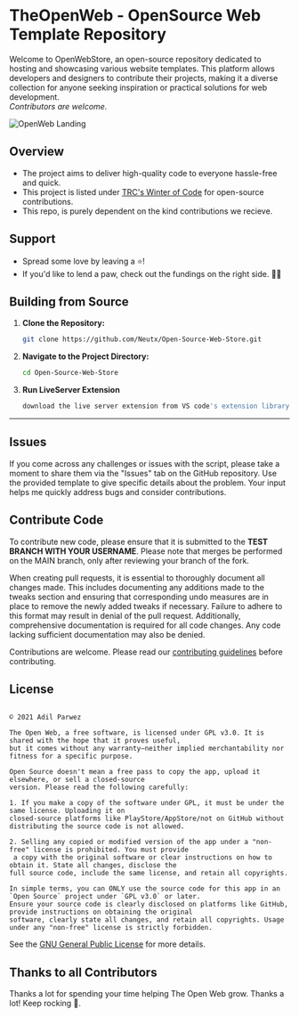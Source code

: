 # TheOpenWeb -  OpenSource Web Template Repository
Welcome to OpenWebStore, an open-source repository dedicated to hosting and showcasing various website templates. This platform allows developers and designers to contribute their projects, making it a diverse collection for anyone seeking inspiration or practical solutions for web development. <br> *Contributors are welcome.* 

![OpenWeb Landing](https://github.com/Neutx/Open-Source-Web-Store/blob/main/assets/images/OpenWeb.jpg)


## Overview

- The project aims to deliver high-quality code to everyone hassle-free and quick.
- This project is listed under [TRC's Winter of Code](https://hack2skill.com/hack/trcvitcwoc) for open-source contributions.
- This repo, is purely dependent on the kind contributions we recieve.


## Support
- Spread some love by leaving a ⭐️!
- If you'd like to lend a paw, check out the fundings on the right side. 🌟🐾


## Building from Source

1. **Clone the Repository:**
   ```bash
   git clone https://github.com/Neutx/Open-Source-Web-Store.git
   ```

2. **Navigate to the Project Directory:**
   ```bash
   cd Open-Source-Web-Store
   ```

3. **Run LiveServer Extension**
   ```bash
   download the live server extension from VS code's extension library
   ```

---

## Issues

If you come across any challenges or issues with the script, please take a moment to share them via the "Issues" tab on the GitHub repository. Use the provided template to give specific details about the problem. Your input helps me quickly address bugs and consider contributions.

## Contribute Code

To contribute new code, please ensure that it is submitted to the **TEST BRANCH WITH YOUR USERNAME**. Please note that merges be performed on the MAIN branch, only after reviewing your branch of the fork.

When creating pull requests, it is essential to thoroughly document all changes made. This includes documenting any additions made to the tweaks section and ensuring that corresponding undo measures are in place to remove the newly added tweaks if necessary. Failure to adhere to this format may result in denial of the pull request. Additionally, comprehensive documentation is required for all code changes. Any code lacking sufficient documentation may also be denied.

Contributions are welcome. Please read our [contributing guidelines](https://github.com/Neutx/Open-Source-Web-Store/blob/main/Contributing.md) before contributing.

## License

```

© 2021 Adil Parwez

The Open Web, a free software, is licensed under GPL v3.0. It is shared with the hope that it proves useful,
but it comes without any warranty—neither implied merchantability nor fitness for a specific purpose.
```
```
Open Source doesn't mean a free pass to copy the app, upload it elsewhere, or sell a closed-source
version. Please read the following carefully:

1. If you make a copy of the software under GPL, it must be under the same license. Uploading it on
closed-source platforms like PlayStore/AppStore/not on GitHub without distributing the source code is not allowed.
  
2. Selling any copied or modified version of the app under a "non-free" license is prohibited. You must provide
 a copy with the original software or clear instructions on how to obtain it. State all changes, disclose the
full source code, include the same license, and retain all copyrights.

```
```
In simple terms, you can ONLY use the source code for this app in an `Open Source` project under `GPL v3.0` or later.
Ensure your source code is clearly disclosed on platforms like GitHub, provide instructions on obtaining the original
software, clearly state all changes, and retain all copyrights. Usage under any "non-free" license is strictly forbidden.

```
See the [GNU General Public License](https://github.com/Neutx/Open-Source-Web-Store/blob/main/LICENSE) for more details.


## Thanks to all Contributors
Thanks a lot for spending your time helping The Open Web grow. Thanks a lot! Keep rocking 🍻.

